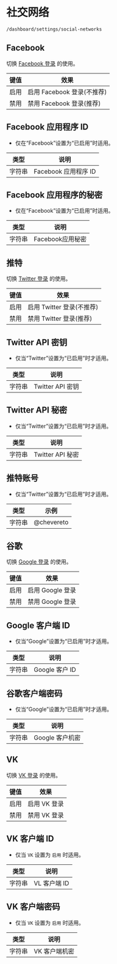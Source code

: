 # 社交网络

`/dashboard/settings/social-networks`

## Facebook

切换 [Facebook 登录](../features/integrations/social-login.md#Facebook登入) 的使用。

|键值 |效果|
| -------- | -------------------------------------------- |
|启用|启用 Facebook 登录(不推荐)|
|禁用|禁用 Facebook 登录(推荐)|

## Facebook 应用程序 ID

* 仅在“Facebook”设置为“已启用”时适用。

|类型 |说明 |
| ------ | --------------- |
|字符串 | Facebook 应用程序 ID |

## Facebook 应用程序的秘密

* 仅在“Facebook”设置为“已启用”时适用。

|类型 |说明 |
| ------ | ------------------- |
|字符串 | Facebook应用秘密|

## 推特

切换 [Twitter 登录](../features/integrations/social-login.md#推特登录) 的使用。

|键值 |效果|
| -------- | --------------------------------------------- |
|启用|启用 Twitter 登录(不推荐)|
|禁用|禁用 Twitter 登录(推荐)|

## Twitter API 密钥

* 仅当“Twitter”设置为“已启用”时才适用。

|类型 |说明 |
| ------ | --------------- |
|字符串 | Twitter API 密钥 |

## Twitter API 秘密

* 仅当“Twitter”设置为“已启用”时才适用。

|类型 |说明 |
| ------ | ------------------ |
|字符串 | Twitter API 秘密 |

## 推特账号

* 仅当“Twitter”设置为“已启用”时才适用。

|类型 |示例 |
| ------ | ---------- |
|字符串 | @chevereto |

## 谷歌

切换 [Google 登录](../features/integrations/social-login.md#谷歌登录) 的使用。

|键值 |效果|
| -------- | ------------------------- |
|启用|启用 Google 登录 |
|禁用|禁用 Google 登录 |

## Google 客户端 ID

* 仅当“Google”设置为“已启用”时才适用。

|类型 |说明 |
| ------ | ---------------- |
|字符串 | Google 客户 ID |

## 谷歌客户端密码

* 仅当“Google”设置为“已启用”时才适用。

|类型 |说明 |
| ------ | -------------------- |
|字符串 | Google 客户机密 |

## VK

切换 [VK 登录](../features/integrations/social-login.md#vk登录) 的使用。

|键值 |效果|
| -------- | --------------------- |
|启用|启用 VK 登录 |
|禁用|禁用 VK 登录 |

## VK 客户端 ID

* 仅当 `VK` 设置为 `启用` 时适用。

|类型 |说明 |
| ------ | ------------ |
|字符串 | VL 客户端 ID |

## VK 客户端密码

* 仅当 `VK` 设置为 `启用` 时适用。

|类型 |说明 |
| ------ | ---------------- |
|字符串 | VK 客户端机密 |
